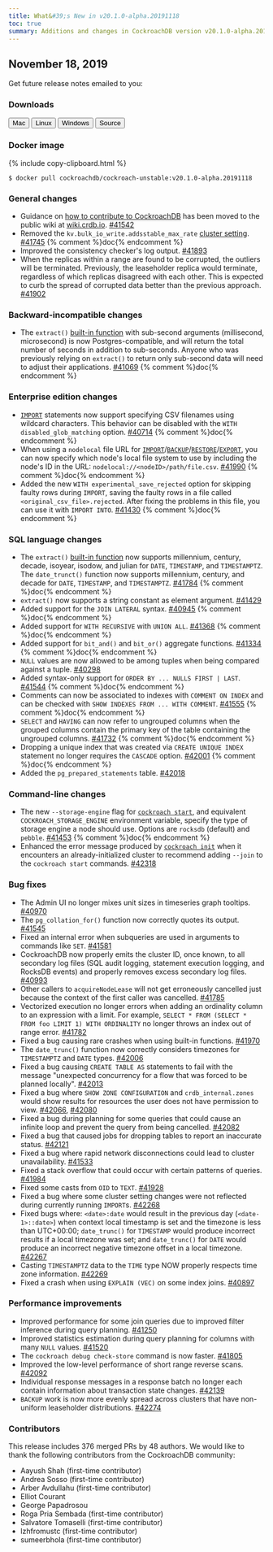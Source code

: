 ```yaml
---
title: What&#39;s New in v20.1.0-alpha.20191118
toc: true
summary: Additions and changes in CockroachDB version v20.1.0-alpha.20191118 since version v19.2.0
---
```


## November 18, 2019

Get future release notes emailed to you:

<div class="hubspot-install-form install-form-1 clearfix">
    <script>
        hbspt.forms.create({
            css: '',
            cssClass: 'install-form',
            portalId: '1753393',
            formId: '39686297-81d2-45e7-a73f-55a596a8d5ff',
            formInstanceId: 1,
            target: '.install-form-1'
        });
    </script>
</div>

### Downloads

<div id="os-tabs" class="clearfix">
    <a href="https://binaries.cockroachdb.com/cockroach-v20.1.0-alpha.20191118.darwin-10.9-amd64.tgz"><button id="mac" data-eventcategory="mac-binary-release-notes">Mac</button></a>
    <a href="https://binaries.cockroachdb.com/cockroach-v20.1.0-alpha.20191118.linux-amd64.tgz"><button id="linux" data-eventcategory="linux-binary-release-notes">Linux</button></a>
    <a href="https://binaries.cockroachdb.com/cockroach-v20.1.0-alpha.20191118.windows-6.2-amd64.zip"><button id="windows" data-eventcategory="windows-binary-release-notes">Windows</button></a>
    <a href="https://binaries.cockroachdb.com/cockroach-v20.1.0-alpha.20191118.src.tgz"><button id="source" data-eventcategory="source-release-notes">Source</button></a>
</div>

### Docker image

{% include copy-clipboard.html %}
~~~shell
$ docker pull cockroachdb/cockroach-unstable:v20.1.0-alpha.20191118
~~~

### General changes

- Guidance on [how to contribute to CockroachDB](https://cockroachlabs.atlassian.net/wiki/x/QQFdB) has been moved to the public wiki at [wiki.crdb.io](https://cockroachlabs.atlassian.net/wiki/). [#41542][#41542]
- Removed the `kv.bulk_io_write.addsstable_max_rate` [cluster setting](../v20.1/cluster-settings.html). [#41745][#41745] {% comment %}doc{% endcomment %}
- Improved the consistency checker's log output. [#41893][#41893]
- When the replicas within a range are found to be corrupted, the outliers will be terminated. Previously, the leaseholder replica would terminate, regardless of which replicas disagreed with each other. This is expected to curb the spread of corrupted data better than the previous approach. [#41902][#41902]

### Backward-incompatible changes

- The `extract()` [built-in function](../v20.1/functions-and-operators.html) with sub-second arguments (millisecond, microsecond) is now Postgres-compatible, and will return the total number of seconds in addition to sub-seconds. Anyone who was previously relying on `extract()` to return only sub-second data will need to adjust their applications. [#41069][#41069] {% comment %}doc{% endcomment %}

### Enterprise edition changes

- [`IMPORT`](../v20.1/import.html) statements now support specifying CSV filenames using wildcard characters. This behavior can be disabled with the `WITH disabled_glob_matching` option. [#40714][#40714] {% comment %}doc{% endcomment %}
- When using a `nodelocal` file URL for [`IMPORT`](../v20.1/import.html)/[`BACKUP`](../v20.1/backup.html)/[`RESTORE`](../v20.1/restore.html)/[`EXPORT`](../v20.1/export.html), you can now specify which node's local file system to use by including the node's ID in the URL: `nodelocal://<nodeID>/path/file.csv`. [#41990][#41990] {% comment %}doc{% endcomment %}
- Added the new `WITH experimental_save_rejected` option for skipping faulty rows during `IMPORT`, saving the faulty rows in a file called `<original_csv_file>.rejected`. After fixing the problems in this file, you can use it with `IMPORT INTO`. [#41430][#41430] {% comment %}doc{% endcomment %}

### SQL language changes

- The `extract()` [built-in function](../v20.1/functions-and-operators.html) now supports millennium, century, decade, isoyear, isodow, and julian for `DATE`, `TIMESTAMP`, and `TIMESTAMPTZ`. The `date_trunct()` function now supports millennium, century, and decade for `DATE`, `TIMESTAMP`, and `TIMESTAMPTZ`. [#41784][#41784] {% comment %}doc{% endcomment %}
- `extract()` now supports a string constant as element argument. [#41429][#41429]
- Added support for the `JOIN LATERAL` syntax. [#40945][#40945] {% comment %}doc{% endcomment %}
- Added support for `WITH RECURSIVE` with `UNION ALL`. [#41368][#41368] {% comment %}doc{% endcomment %}
- Added support for `bit_and()` and `bit_or()` aggregate functions. [#41334][#41334] {% comment %}doc{% endcomment %}
- `NULL` values are now allowed to be among tuples when being compared against a tuple. [#40298][#40298]
- Added syntax-only support for `ORDER BY ... NULLS FIRST | LAST`. [#41544][#41544] {% comment %}doc{% endcomment %}
- Comments can now be associated to indexes with `COMMENT ON INDEX` and can be checked with `SHOW INDEXES FROM ... WITH COMMENT`. [#41555][#41555] {% comment %}doc{% endcomment %}
- `SELECT` and `HAVING` can now refer to ungrouped columns when the grouped columns contain the primary key of the table containing the ungrouped columns. [#41732][#41732] {% comment %}doc{% endcomment %}
- Dropping a unique index that was created via `CREATE UNIQUE INDEX` statement no longer requires the `CASCADE` option. [#42001][#42001] {% comment %}doc{% endcomment %}
- Added the `pg_prepared_statements` table. [#42018][#42018]

### Command-line changes

- The new `--storage-engine` flag for [`cockroach start`](../v20.1/start-a-node.html), and equivalent `COCKROACH_STORAGE_ENGINE` environment variable, specify the type of storage engine a node should use. Options are `rocksdb` (default) and `pebble`. [#41453][#41453] {% comment %}doc{% endcomment %}
- Enhanced the error message produced by [`cockroach init`](../v20.1/initialize-a-cluster.html) when it encounters an already-initialized cluster to recommend adding `--join` to the `cockroach start` commands. [#42318][#42318]

### Bug fixes

- The Admin UI no longer mixes unit sizes in timeseries graph tooltips. [#40970][#40970]
- The `pg_collation_for()` function now correctly quotes its output. [#41545][#41545]
- Fixed an internal error when subqueries are used in arguments to commands like `SET`. [#41581][#41581]
- CockroachDB now properly emits the cluster ID, once known, to all secondary log files (SQL audit logging, statement execution logging, and RocksDB events) and properly removes excess secondary log files. [#40993][#40993]
- Other callers to `acquireNodeLease` will not get erroneously cancelled just because the context of the first caller was cancelled. [#41785][#41785]
- Vectorized execution no longer errors when adding an ordinality column to an expression with a limit. For example, `SELECT * FROM (SELECT * FROM foo LIMIT 1) WITH ORDINALITY` no longer throws an index out of range error. [#41782][#41782]
- Fixed a bug causing rare crashes when using built-in functions. [#41970][#41970]
- The `date_trunc()` function now correctly considers timezones for `TIMESTAMPTZ` and `DATE` types. [#42006][#42006]
- Fixed a bug causing `CREATE TABLE AS` statements to fail with the message "unexpected concurrency for a flow that was forced to be planned locally". [#42013][#42013]
- Fixed a bug where `SHOW ZONE CONFIGURATION` and `crdb_internal.zones` would show results for resources the user does not have permission to view. [#42066][#42066], [#42080][#42080]
- Fixed a bug during planning for some queries that could cause an infinite loop and prevent the query from being cancelled. [#42082][#42082]
- Fixed a bug that caused jobs for dropping tables to report an inaccurate status. [#42121][#42121]
- Fixed a bug where rapid network disconnections could lead to cluster unavailability. [#41533][#41533]
- Fixed a stack overflow that could occur with certain patterns of queries. [#41984][#41984]
- Fixed some casts from `OID` to `TEXT`. [#41928][#41928]
- Fixed a bug where some cluster setting changes were not reflected during currently running `IMPORT`s. [#42268][#42268]
- Fixed bugs where: `<date>:date` would result in the previous day (`<date-1>::date>`) when context local timestamp is set and the timezone is less than UTC+00:00; `date_trunc()` for `TIMESTAMP` would produce incorrect results if a local timezone was set; and `date_trunc()` for `DATE` would produce an incorrect negative timezone offset in a local timezone. [#42267][#42267]
- Casting `TIMESTAMPTZ` data to the `TIME` type NOW properly respects time zone information. [#42269][#42269]
- Fixed a crash when using `EXPLAIN (VEC)` on some index joins. [#40897][#40897]

### Performance improvements

- Improved performance for some join queries due to improved filter inference during query planning. [#41250][#41250]
- Improved statistics estimation during query planning for columns with many `NULL` values. [#41520][#41520]
- The `cockroach debug check-store` command is now faster. [#41805][#41805]
- Improved the low-level performance of short range reverse scans. [#42092][#42092]
- Individual response messages in a response batch no longer each contain information about transaction state changes. [#42139][#42139]
- `BACKUP` work is now more evenly spread across clusters that have non-uniform leaseholder distributions. [#42274][#42274]

### Contributors

This release includes 376 merged PRs by 48 authors. We would like to thank the following contributors from the CockroachDB community:

- Aayush Shah (first-time contributor)
- Andrea Sosso (first-time contributor)
- Arber Avdullahu (first-time contributor)
- Elliot Courant
- George Papadrosou
- Roga Pria Sembada (first-time contributor)
- Salvatore Tomaselli (first-time contributor)
- lzhfromustc (first-time contributor)
- sumeerbhola (first-time contributor)

[#40298]: https://github.com/cockroachdb/cockroach/pull/40298
[#40714]: https://github.com/cockroachdb/cockroach/pull/40714
[#40897]: https://github.com/cockroachdb/cockroach/pull/40897
[#40945]: https://github.com/cockroachdb/cockroach/pull/40945
[#40970]: https://github.com/cockroachdb/cockroach/pull/40970
[#40993]: https://github.com/cockroachdb/cockroach/pull/40993
[#41069]: https://github.com/cockroachdb/cockroach/pull/41069
[#41250]: https://github.com/cockroachdb/cockroach/pull/41250
[#41334]: https://github.com/cockroachdb/cockroach/pull/41334
[#41368]: https://github.com/cockroachdb/cockroach/pull/41368
[#41429]: https://github.com/cockroachdb/cockroach/pull/41429
[#41430]: https://github.com/cockroachdb/cockroach/pull/41430
[#41435]: https://github.com/cockroachdb/cockroach/pull/41435
[#41453]: https://github.com/cockroachdb/cockroach/pull/41453
[#41520]: https://github.com/cockroachdb/cockroach/pull/41520
[#41533]: https://github.com/cockroachdb/cockroach/pull/41533
[#41542]: https://github.com/cockroachdb/cockroach/pull/41542
[#41544]: https://github.com/cockroachdb/cockroach/pull/41544
[#41545]: https://github.com/cockroachdb/cockroach/pull/41545
[#41555]: https://github.com/cockroachdb/cockroach/pull/41555
[#41581]: https://github.com/cockroachdb/cockroach/pull/41581
[#41732]: https://github.com/cockroachdb/cockroach/pull/41732
[#41745]: https://github.com/cockroachdb/cockroach/pull/41745
[#41782]: https://github.com/cockroachdb/cockroach/pull/41782
[#41784]: https://github.com/cockroachdb/cockroach/pull/41784
[#41785]: https://github.com/cockroachdb/cockroach/pull/41785
[#41799]: https://github.com/cockroachdb/cockroach/pull/41799
[#41805]: https://github.com/cockroachdb/cockroach/pull/41805
[#41893]: https://github.com/cockroachdb/cockroach/pull/41893
[#41896]: https://github.com/cockroachdb/cockroach/pull/41896
[#41902]: https://github.com/cockroachdb/cockroach/pull/41902
[#41920]: https://github.com/cockroachdb/cockroach/pull/41920
[#41928]: https://github.com/cockroachdb/cockroach/pull/41928
[#41939]: https://github.com/cockroachdb/cockroach/pull/41939
[#41950]: https://github.com/cockroachdb/cockroach/pull/41950
[#41956]: https://github.com/cockroachdb/cockroach/pull/41956
[#41970]: https://github.com/cockroachdb/cockroach/pull/41970
[#41975]: https://github.com/cockroachdb/cockroach/pull/41975
[#41981]: https://github.com/cockroachdb/cockroach/pull/41981
[#41984]: https://github.com/cockroachdb/cockroach/pull/41984
[#41990]: https://github.com/cockroachdb/cockroach/pull/41990
[#42001]: https://github.com/cockroachdb/cockroach/pull/42001
[#42006]: https://github.com/cockroachdb/cockroach/pull/42006
[#42013]: https://github.com/cockroachdb/cockroach/pull/42013
[#42018]: https://github.com/cockroachdb/cockroach/pull/42018
[#42036]: https://github.com/cockroachdb/cockroach/pull/42036
[#42066]: https://github.com/cockroachdb/cockroach/pull/42066
[#42075]: https://github.com/cockroachdb/cockroach/pull/42075
[#42080]: https://github.com/cockroachdb/cockroach/pull/42080
[#42082]: https://github.com/cockroachdb/cockroach/pull/42082
[#42092]: https://github.com/cockroachdb/cockroach/pull/42092
[#42112]: https://github.com/cockroachdb/cockroach/pull/42112
[#42113]: https://github.com/cockroachdb/cockroach/pull/42113
[#42121]: https://github.com/cockroachdb/cockroach/pull/42121
[#42139]: https://github.com/cockroachdb/cockroach/pull/42139
[#42185]: https://github.com/cockroachdb/cockroach/pull/42185
[#42238]: https://github.com/cockroachdb/cockroach/pull/42238
[#42267]: https://github.com/cockroachdb/cockroach/pull/42267
[#42268]: https://github.com/cockroachdb/cockroach/pull/42268
[#42269]: https://github.com/cockroachdb/cockroach/pull/42269
[#42274]: https://github.com/cockroachdb/cockroach/pull/42274
[#42282]: https://github.com/cockroachdb/cockroach/pull/42282
[#42318]: https://github.com/cockroachdb/cockroach/pull/42318
